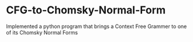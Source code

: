 # CFG-to-Chomsky-Normal-Form
Implemented a python program that brings a Context Free Grammer to one of its Chomsky Normal Forms

